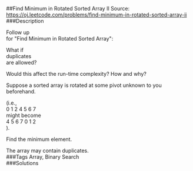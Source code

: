 ##Find Minimum in Rotated Sorted Array II
Source: https://oj.leetcode.com/problems/find-minimum-in-rotated-sorted-array-ii  
###Description

                

  
Follow up  
 for "Find Minimum in Rotated Sorted Array":  

What if   
duplicates  
 are allowed?  


  
Would this affect the run-time complexity? How and why?  

  


  
Suppose a sorted array is rotated at some pivot unknown to you beforehand.  


  
(i.e.,   
0 1 2 4 5 6 7  
 might become   
4 5 6 7 0 1 2  
).  


  
Find the minimum element.  


  
The array may contain duplicates.  
###Tags
Array, Binary Search  
###Solutions